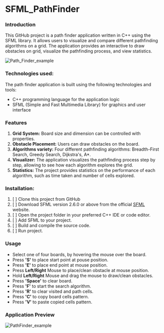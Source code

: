 # SFML_PathFinder

### Introduction

This GitHub project is a path finder application written in C++ using the SFML library. 
It allows users to visualize and compare different pathfinding algorithms on a grid. 
The application provides an interactive to draw obstacles on grid, visualize the pathfinding process, and view statistics.

![Path_Finder_example](https://github.com/vitalii-soroka/SFML_PathFinder/assets/58570486/4b8854fe-c9d9-4fb0-a2e6-d3f14993becb)

### Technologies used:
The path finder application is built using the following technologies and tools:
- C++ programming language for the application logic
- SFML (Simple and Fast Multimedia Library) for graphics and user interface
  
### Features
1. **Grid System:** Board size and dimension can be controlled with properties.
2. **Obstacle Placement:** Users can draw obstacles on the board.
3. **Algorithms variety:** Four different pathfinding algorithms: Breadth-First Search, Greedy Search, Dijkstra's, A*.
4. **Visualizer:** The application visualizes the pathfinding process step by step, allowing to see how each algorithm explores the grid.
5. **Statistics:** The project provides statistics on the performance of each algorithm, such as time taken and number of cells explored.
    
### Installation:
1. [ ] Clone this project from GitHub
2. [ ] Download SFML version 2.6.0 or above from the official [SFML](www.sfml-dev.org) website.
3. [ ] Open the project folder in your preferred C++ IDE or code editor.
4. [ ] Add SFML to your project.
5. [ ] Build and compile the source code.
6. [ ] Run project.

### Usage
- Select one of four boards, by hovering the mouse over the board.
- Press **'S'** to place start point at pouse position.
- Press **'E'** to place end point at mouse position.
- Press **Left/Right** Mouse to place/clean obstacle at mouse position.
- Hold **Left/Right** Mouse and drag the mouse to draw/clean obstacles.
- Press **'Space'** to clear board.
- Press **'F'** to start the search algorithm.
- Press **'R'** to clear visited and path cells.
- Press **'C'** to copy board cells pattern.
- Press **'V'** to paste copied cells pattern.

### Application Preview
![PathFinder_example](https://github.com/vitalii-soroka/SFML_PathFinder/assets/58570486/415fcaa5-cfbc-4394-806c-f92816f675dd)


